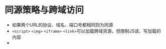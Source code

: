# 同源策略与跨域访问
* 如果两个URL的协议、域名、端口号都相同则为同源    
* `<script>` `<img>` `<iframe>` `<link>`可以加载跨域资源，但限制JS读、写加载的内容  
*  